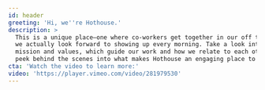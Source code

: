 ```yaml
---
id: header
greeting: 'Hi, we''re Hothouse.'
description: >
  This is a unique place—one where co-workers get together in our off time, and
  we actually look forward to showing up every morning. Take a look into our
  mission and values, which guide our work and how we relate to each other, and
  peek behind the scenes into what makes Hothouse an engaging place to work.
cta: 'Watch the video to learn more:'
video: 'https://player.vimeo.com/video/281979530'
---
```


